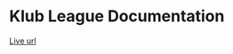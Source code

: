 # Klub League Documentation

<!-- [Live url](https://kodeeo.github.io/klub-league-documentation/) -->
[Live url](https://kodeeo.github.io/klub-league-documentation/#/)

